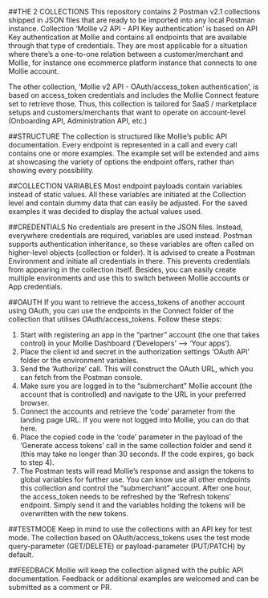 ##THE 2 COLLECTIONS
This repository contains 2 Postman v2.1 collections shipped in JSON files that are ready to be imported into any local Postman instance. Collection ‘Mollie v2 API - API Key authentication’ is based on API Key authentication at Mollie and contains all endpoints that are available through that type of credentials. They are most applicable for a situation where there’s a one-to-one relation between a customer/merchant and Mollie, for instance one ecommerce platform instance that connects to one Mollie account. 

The other collection, ‘Mollie v2 API - OAuth/access_token authentication’, is based on access_token credentials and includes the Mollie Connect feature set to retrieve those. Thus, this collection is tailored for SaaS / marketplace setups and customers/merchants that want to operate on account-level (Onboarding API, Administration API, etc.)

##STRUCTURE
The collection is structured like Mollie’s public API documentation. Every endpoint is represented in a call and every call contains one or more examples. The example set will be extended and aims at showcasing the variety of options the endpoint offers, rather than showing every possibility.

##COLLECTION VARIABLES
Most endpoint payloads contain variables instead of static values. All these variables are initiated at the Collection level and contain dummy data that can easily be adjusted. For the saved examples it was decided to display the actual values used.

##CREDENTIALS
No credentials are present in the JSON files. Instead, everywhere credentials are required, variables are used instead. Postman supports authentication inheritance, so these variables are often called on higher-level objects (collection or folder). It is advised to create a Postman Environment and initiate all credentials in there. This prevents credentials from appearing in the collection itself. Besides, you can easily create multiple environments and use this to switch between Mollie accounts or App credentials.

##OAUTH
If you want to retrieve the access_tokens of another account using OAuth, you can use the endpoints in the Connect folder of the collection that utilises OAuth/access_tokens. Follow these steps:
1. Start with registering an app in the “partner” account (the one that takes control) in your Mollie Dashboard (‘Developers’ --> ‘Your apps’). 
2. Place the client id and secret in the authorization settings ‘OAuth API’ folder or the environment variables.
3. Send the ‘Authorize’ call. This will construct the OAuth URL, which you can fetch from the Postman console.
4. Make sure you are logged in to the “submerchant” Mollie account (the account that is controlled) and navigate to the URL in your preferred browser.
5. Connect the accounts and retrieve the ‘code’ parameter from the landing page URL. If you were not logged into Mollie, you can do that here.
6. Place the copied code in the ‘code’ parameter in the payload of the ‘Generate access tokens’ call in the same collection folder and send it (this may take no longer than 30 seconds. If the code expires, go back to step 4).
7. The Postman tests will read Mollie’s response and assign the tokens to global variables for further use. You can know use all other endpoints this collection and control the “submerchant” account.
After one hour, the access_token needs to be refreshed by the ‘Refresh tokens’ endpoint. Simply send it and the variables holding the tokens will be overwritten with the new tokens.

##TESTMODE
Keep in mind to use the collections with an API key for test mode. The collection based on OAuth/access_tokens uses the test mode query-parameter (GET/DELETE) or payload-parameter (PUT/PATCH) by default.

##FEEDBACK
Mollie will keep the collection aligned with the public API documentation. Feedback or additional examples are welcomed and can be submitted as a comment or PR.
